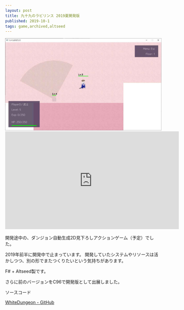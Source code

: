 ```yaml
---
layout: post
title: 九十九のラビリンス 2019夏開発版
published: 2019-10-1
tags: game,archived,altseed
---
```


<img src="/images/games/99labyrinth/99labyrinth_2019summer_game.jpg" width="560" class="has-image-centered">

<!--more-->

<iframe width="560" height="315" src="https://www.youtube.com/embed/-SMUDiT-xSw" frameborder="0" allow="accelerometer; autoplay; clipboard-write; encrypted-media; gyroscope; picture-in-picture" allowfullscreen></iframe>

開発途中の、ダンジョン自動生成2D見下ろしアクションゲーム（予定）でした。

2019年前半に開発中で止まっています。
開発していたシステムやリソースは活かしつつ、別の形でまたつくりたいという気持ちがあります。

F# + Altseed製です。

さらに前のバージョンをC96で開発版として出展しました。

ソースコード

[WhiteDungeon - GitHub](https://github.com/wraikny/WhiteDungeon)
